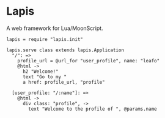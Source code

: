 # Lapis

A web framework for Lua/MoonScript.


```moonscript
lapis = require "lapis.init"

lapis.serve class extends lapis.Application
  "/": =>
    profile_url = @url_for "user_profile", name: "leafo"
    @html ->
      h2 "Welcome!"
      text "Go to my "
      a href: profile_url, "profile"

  ⁣[user_profile: "/:name"]: =>
    @html ->
      div class: "profile", ->
        text "Welcome to the profile of ", @params.name
```

